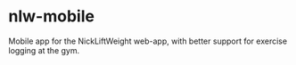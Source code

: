 # nlw-mobile
Mobile app for the NickLiftWeight web-app, with better support for exercise logging at the gym. 
